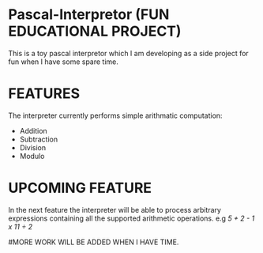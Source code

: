 # Pascal-Interpretor (FUN EDUCATIONAL PROJECT)
This is a toy pascal interpretor which I am developing as a side project for fun when I have some spare time.

# FEATURES
The interpreter currently performs simple arithmatic computation:
* Addition
* Subtraction
* Division
* Modulo

# UPCOMING FEATURE
In the next feature the interpreter will be able to process arbitrary expressions containing all the supported arithmetic operations.
e.g *5 + 2 - 1 x 11 ÷ 2*

#MORE WORK WILL BE ADDED WHEN I HAVE TIME.
